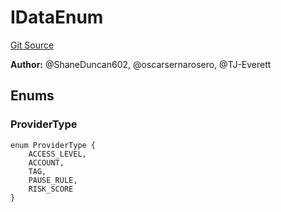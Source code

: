 # IDataEnum
[Git Source](https://github.com/thrackle-io/rules-engine/blob/8e8136863cc533050498938ef97f694c7b6600c3/src/client/application/data/IDataEnum.sol)

**Author:**
@ShaneDuncan602, @oscarsernarosero, @TJ-Everett


## Enums
### ProviderType

```solidity
enum ProviderType {
    ACCESS_LEVEL,
    ACCOUNT,
    TAG,
    PAUSE_RULE,
    RISK_SCORE
}
```


